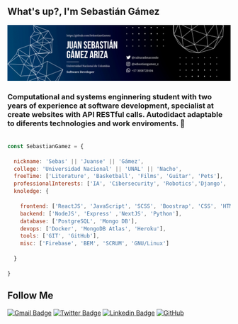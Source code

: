 ## What's up?, I'm Sebastián Gámez
![](https://github.com/SebastianGamez/SebastianGamez/blob/main/sebastian-gamez_banner.png)

### Computational and systems enginnering student with two years of experience at software development, specialist at create websites with API RESTful calls. Autodidact adaptable to diferents technologies and work enviroments. 🚀

```javascript

const SebastianGamez = {
  
  nickname: 'Sebas' || 'Juanse' || 'Gámez',
  college: 'Universidad Nacional' || 'UNAL' || 'Nacho',
  freeTime: ['Literature', 'Basketball', 'Films', 'Guitar', 'Pets'],
  professionalInterests: ['IA', 'Cibersecurity', 'Robotics','Django', 'Flask', 'GO'],
  knoledge: {
    
    frontend: ['ReactJS', 'JavaScript', 'SCSS', 'Boostrap', 'CSS', 'HTML5'],
    backend: ['NodeJS', 'Express' ,'NextJS', 'Python'],
    database: ['PostgreSQL', 'Mongo DB'],
    devops: ['Docker', 'MongoDB Atlas', 'Heroku'],
    tools: ['GIT', 'GitHub'],
    misc: ['Firebase', 'BEM', 'SCRUM', 'GNU/Linux']
  
  }

}

```

## Follow Me


[![Gmail Badge](https://img.shields.io/badge/-juan.gamez1001@gmail.com-c14438?style=flat-square&logo=Gmail&logoColor=white&link=mailto:juan.gamez1001@gmail.com)](mailto:juan.gamez1001@gmail.com)
[![Twitter Badge](https://img.shields.io/badge/-@culturaDmacondo-00acee?style=flat&logo=Twitter&logoColor=white)](https://twitter.com/CulturaDmacondo "Follow on Twitter")
[![Linkedin Badge](https://img.shields.io/badge/-Sebastian-blue?style=flat-square&logo=Linkedin&logoColor=white&link=https://www.linkedin.com/in/sebastian-gamez-ariza-0963b7228/)](https://www.linkedin.com/in/sebastian-gamez-ariza-0963b7228/)
[![GitHub](https://img.shields.io/badge/-GitHub-181717?style=flat-square&logo=github&logoColor=white&link=https://github.com/SebastianGamez)](https://github.com/SebastianGamez)


